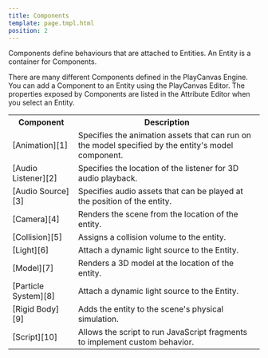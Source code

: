 ```yaml
---
title: Components
template: page.tmpl.html
position: 2
---
```


Components define behaviours that are attached to Entities. An Entity is a container for Components.

There are many different Components defined in the PlayCanvas Engine. You can add a Component to an Entity using the PlayCanvas Editor. The properties exposed by Components are listed in the Attribute Editor when you select an Entity.

<table class="table table-striped">
    <tbody>
        <tr>
            <th>Component</th>
            <th>Description</th>
        </tr>
    <tr>
        <td>[Animation][1]</td>
        <td>Specifies the animation assets that can run on the model specified by the entity's model component.</td>
    </tr>
    <tr>
        <td>[Audio Listener][2]</td>
        <td>Specifies the location of the listener for 3D audio playback.</td>
    </tr>
    <tr>
        <td>[Audio Source][3]</td>
        <td>Specifies audio assets that can be played at the position of the entity.</td>
    </tr>
    <tr>
        <td>[Camera][4]</td>
        <td>Renders the scene from the location of the entity.</td>
    </tr>
    <tr>
        <td>[Collision][5]</td>
        <td>Assigns a collision volume to the entity.</td>
    </tr>
    <tr>
        <td>[Light][6]</td>
        <td>Attach a dynamic light source to the Entity.</td>
    </tr>
    <tr>
        <td>[Model][7]</td>
        <td>Renders a 3D model at the location of the entity.</td>
    </tr>
    <tr>
        <td>[Particle System][8]</td>
        <td>Attach a dynamic light source to the Entity.</td>
    </tr>
    <tr>
        <td>[Rigid Body][9]</td>
        <td>Adds the entity to the scene's physical simulation.</td>
    </tr>
    <tr>
        <td>[Script][10]</td>
        <td>Allows the script to run JavaScript fragments to implement custom behavior.</td>
    </tr>
</tbody></table>

[1]: /user-manual/packs/components/animation
[2]: /user-manual/packs/components/audiolistener
[3]: /user-manual/packs/components/audiosource
[4]: /user-manual/packs/components/camera
[5]: /user-manual/packs/components/collision
[6]: /user-manual/packs/components/light
[7]: /user-manual/packs/components/model
[8]: /user-manual/packs/components/particlesystem
[9]: /user-manual/packs/components/rigidbody
[10]: /user-manual/packs/components/script

